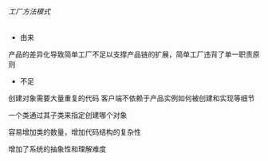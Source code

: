 ###### 工厂方法模式

- 由来

产品的差异化导致简单工厂不足以支撑产品链的扩展，简单工厂违背了单一职责原则

- 不足

创建对象需要大量重复的代码
客户端不依赖于产品实例如何被创建和实现等细节

一个类通过其子类来指定创建哪个对象

容易增加类的数量，增加代码结构的复杂性

增加了系统的抽象性和理解难度